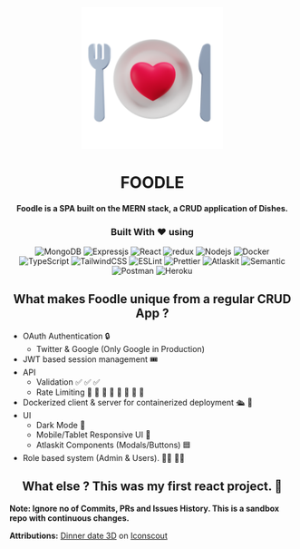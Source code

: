 <p align="center">
    <img src="/media/dinner-date.png" height="250" width="250">
   <h1 align="center">FOODLE
<h4 align="center">Foodle is a SPA built on the MERN stack, a CRUD application of Dishes.</h4>
</h1>
</p>
  
<h3 align="center">
   Built With ❤︎ using
</h3>

<p align="center">
<img alt="MongoDB" src="https://img.shields.io/badge/-MongoDB-13aa52?style=flat-square&logo=mongodb&logoColor=white" />
<img alt="Expressjs" src="https://img.shields.io/badge/-Express.js-2088FF?style=flat-square&logo=Express&logoColor=white" />
<img alt="React" src="https://img.shields.io/badge/-React-45b8d8?style=flat-square&logo=react&logoColor=white" />
<img alt="redux" src="https://img.shields.io/badge/-Redux-764ABC?style=flat-square&logo=redux&logoColor=white" />
<img alt="Nodejs" src="https://img.shields.io/badge/-Node.js-43853d?style=flat-square&logo=Node.js&logoColor=white" />
<img alt="Docker" src="https://img.shields.io/badge/-Docker-46a2f1?style=flat-square&logo=docker&logoColor=white" />
<img alt="TypeScript" src="https://img.shields.io/badge/-TypeScript-007ACC?style=flat-square&logo=typescript&logoColor=white" />
<img alt="TailwindCSS" src="https://img.shields.io/badge/-TailwindCSS-38b2ac?style=flat-square&logo=tailwind%20css&logoColor=white" />
<img alt="ESLint" src="https://img.shields.io/badge/-ESLint-4b32c3?style=flat-square&logo=eslint&logoColor=white" />   
<img alt="Prettier" src="https://img.shields.io/badge/-Prettier-F7B93E?style=flat-square&logo=prettier&logoColor=white" />
<img alt="Atlaskit" src="https://img.shields.io/badge/-Atlaskit-0052CC?style=flat-square&logo=atlassian&logoColor=white" />
<img alt="Semantic" src="https://img.shields.io/badge/-Semantic UI-35bdb2?style=flat-square&logo=semantic-ui-react&logoColor=white" />
<img alt="Postman" src="https://img.shields.io/badge/-Postman-F05032?style=flat-square&logo=postman&logoColor=white" />
<img alt="Heroku" src="https://img.shields.io/badge/-Heroku-430098?style=flat-square&logo=heroku&logoColor=white" />
</p>

<h2 align="center">
   What makes Foodle unique from a regular CRUD App ?
</h2>

- OAuth Authentication 🔒
   - Twitter & Google (Only Google in Production)                
- JWT based session management 🎟️                         
- API 
    - Validation ✅ ✅ ✅                                    
    - Rate Limiting 👮 🛑 🏃 🏃 🏃 🏃 🏃 🏃 
- Dockerized client & server for containerized deployment 🛳️ 🐋
- UI
    - Dark Mode 🌚
    - Mobile/Tablet Responsive UI 📱
    - Atlaskit Components (Modals/Buttons) 🟦
- Role based system (Admin & Users). 🧑‍🦱 🧑‍🦰

<h2 align="center">
   What else ? This was my first react project. 🐣
</h2>

**Note: Ignore no of Commits, PRs and Issues History. This is a sandbox repo with continuous changes.**


**Attributions:**
<a href="https://iconscout.com/3ds/dinner-date" target="_blank">Dinner date 3D</a> on <a href="https://iconscout.com">Iconscout</a>
